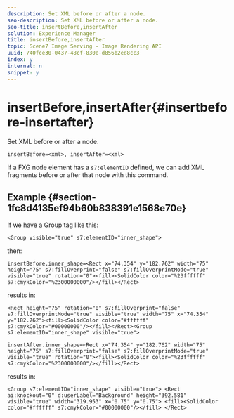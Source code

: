 ```yaml
---
description: Set XML before or after a node.
seo-description: Set XML before or after a node.
seo-title: insertBefore,insertAfter
solution: Experience Manager
title: insertBefore,insertAfter
topic: Scene7 Image Serving - Image Rendering API
uuid: 740fce30-0437-48cf-830e-d856b2ed8cc3
index: y
internal: n
snippet: y
---
```


# insertBefore,insertAfter{#insertbefore-insertafter}

Set XML before or after a node.

 `insertBefore=<xml>, insertAfter=<xml>`

If a FXG node element has a `s7:elementID` defined, we can add XML fragments before or after that node with this command.

## Example {#section-1fc8d4135ef94b60b838391e1568e70e}

If we have a Group tag like this:

`<Group visible="true" s7:elementID="inner_shape">`

then:

`insertBefore.inner_shape=<Rect x="74.354" y="182.762" width="75" height="75" s7:fillOverprint="false" s7:fillOverprintMode="true" visible="true" rotation="0"><fill><SolidColor color="%23ffffff" s7:cmykColor="%2300000000"/></fill></Rect>`

results in:

`<Rect height="75" rotation="0" s7:fillOverprint="false" s7:fillOverprintMode="true" visible="true" width="75" x="74.354" y="182.762"><fill><SolidColor color="#ffffff" s7:cmykColor="#00000000"/></fill></Rect><Group s7:elementID="inner_shape" visible="true">`

`insertAfter.inner_shape=<Rect x="74.354" y="182.762" width="75" height="75" s7:fillOverprint="false" s7:fillOverprintMode="true" visible="true" rotation="0"><fill><SolidColor color="%23ffffff" s7:cmykColor="%2300000000"/></fill></Rect>`

results in:

`<Group s7:elementID="inner_shape" visible="true"> <Rect ai:knockout="0" d:userLabel="Background" height="392.581" visible="true" width="319.953" x="0.75" y="0.75"> <fill><SolidColor color="#ffffff" s7:cmykColor="#00000000"/></fill> </Rect>` 
